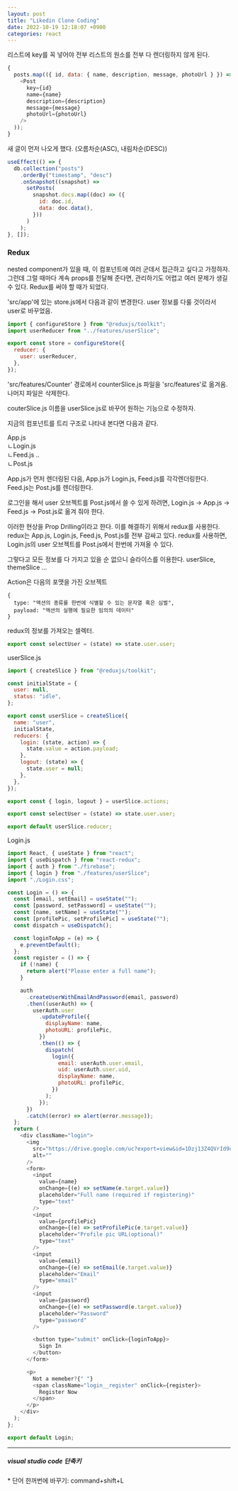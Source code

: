 ```yaml
---
layout: post
title: "Likedin Clone Coding"
date: 2022-10-19 12:18:07 +0900
categories: react
---
```


리스트에 key를 꼭 넣어야 전부 리스트의 원소를 전부 다 렌더링하지 않게 된다.

```js
{
  posts.map(({ id, data: { name, description, message, photoUrl } }) => (
    <Post
      key={id}
      name={name}
      description={description}
      message={message}
      photoUrl={photoUrl}
    />
  ));
}
```

새 글이 먼저 나오게 했다. (오름차순(ASC), 내림차순(DESC))

```js
useEffect(() => {
  db.collection("posts")
    .orderBy("timestamp", "desc")
    .onSnapshot((snapshot) =>
      setPosts(
        snapshot.docs.map((doc) => ({
          id: doc.id,
          data: doc.data(),
        }))
      )
    );
}, []);
```

### Redux

nested component가 있을 때, 이 컴포넌트에 여러 군데서 접근하고 싶다고 가정하자. 그런데 그럴 때마다 계속 props를 전달해 준다면, 관리하기도 어렵고 여러 문제가 생길 수 있다. Redux를 써야 할 때가 되었다.

'src/app'에 있는 store.js에서 다음과 같이 변경한다. user 정보를 다룰 것이라서 user로 바꾸었음.

```js
import { configureStore } from "@reduxjs/toolkit";
import userReducer from "../features/userSlice";

export const store = configureStore({
  reducer: {
    user: userReducer,
  },
});
```

'src/features/Counter' 경로에서 counterSlice.js 파일을 'src/features'로 옮겨옴. 나머지 파일은 삭제한다.

couterSlice.js 이름을 userSlice.js로 바꾸어 원하는 기능으로 수정하자.

지금의 컴포넌트를 트리 구조로 나타내 본다면 다음과 같다.

App.js<br>
ㄴLogin.js<br>
ㄴFeed.js ..<br>
ㄴPost.js<br>

App.js가 먼저 렌더링된 다음, App.js가 Login.js, Feed.js를 각각렌더링한다. Feed.js는 Post.js를 렌더링한다.

로그인을 해서 user 오브젝트를 Post.js에서 쓸 수 있게 하려면, Login.js -> App.js -> Feed.js -> Post.js로 옮겨 줘야 한다.

이러한 현상을 Prop Drilling이라고 한다. 이를 해결하기 위해서 redux를 사용한다. redux는 App.js, Login.js, Feed.js, Post.js를 전부 감싸고 있다. redux를 사용하면, Login.js의 user 오브젝트를 Post.js에서 한번에 가져올 수 있다.

그렇다고 모든 정보를 다 가지고 있을 순 없으니 슬라이스를 이용한다. userSlice, themeSlice ...

Action은 다음의 포맷을 가진 오브젝트

```
{
  type: "액션의 종류를 한번에 식별할 수 있는 문자열 혹은 심벌",
  payload: "액션의 실행에 필요한 임의의 데이터"
}
```

redux의 정보를 가져오는 셀렉터.

```js
export const selectUser = (state) => state.user.user;
```

userSlice.js

```js
import { createSlice } from "@reduxjs/toolkit";

const initialState = {
  user: null,
  status: "idle",
};

export const userSlice = createSlice({
  name: "user",
  initialState,
  reducers: {
    login: (state, action) => {
      state.value = action.payload;
    },
    logout: (state) => {
      state.user = null;
    },
  },
});

export const { login, logout } = userSlice.actions;

export const selectUser = (state) => state.user.user;

export default userSlice.reducer;
```

Login.js

```js
import React, { useState } from "react";
import { useDispatch } from "react-redux";
import { auth } from "./firebase";
import { login } from "./features/userSlice";
import "./Login.css";

const Login = () => {
  const [email, setEmail] = useState("");
  const [password, setPassword] = useState("");
  const [name, setName] = useState("");
  const [profilePic, setProfilePic] = useState("");
  const dispatch = useDispatch();

  const loginToApp = (e) => {
    e.preventDefault();
  };
  const register = () => {
    if (!name) {
      return alert("Please enter a full name");
    }

    auth
      .createUserWithEmailAndPassword(email, password)
      .then((userAuth) => {
        userAuth.user
          .updateProfile({
            displayName: name,
            photoURL: profilePic,
          })
          .then(() => {
            dispatch(
              login({
                email: userAuth.user.email,
                uid: userAuth.user.uid,
                displayName: name,
                photoURL: profilePic,
              })
            );
          });
      })
      .catch((error) => alert(error.message));
  };
  return (
    <div className="login">
      <img
        src="https://drive.google.com/uc?export=view&id=1Dzj13Z4QVrId9uLmYezBH6mjp3Ihm5xR"
        alt=""
      />
      <form>
        <input
          value={name}
          onChange={(e) => setName(e.target.value)}
          placeholder="Full name (required if registering)"
          type="text"
        />
        <input
          value={profilePic}
          onChange={(e) => setProfilePic(e.target.value)}
          placeholder="Profile pic URL(optional)"
          type="text"
        />
        <input
          value={email}
          onChange={(e) => setEmail(e.target.value)}
          placeholder="Email"
          type="email"
        />
        <input
          value={password}
          onChange={(e) => setPassword(e.target.value)}
          placeholder="Password"
          type="password"
        />

        <button type="submit" onClick={loginToApp}>
          Sign In
        </button>
      </form>

      <p>
        Not a memeber?{" "}
        <span className="login__register" onClick={register}>
          Register Now
        </span>
      </p>
    </div>
  );
};

export default Login;
```

<hr />
<h5>visual studio code 단축키</h5>
* 단어 한꺼번에 바꾸기: command+shift+L

